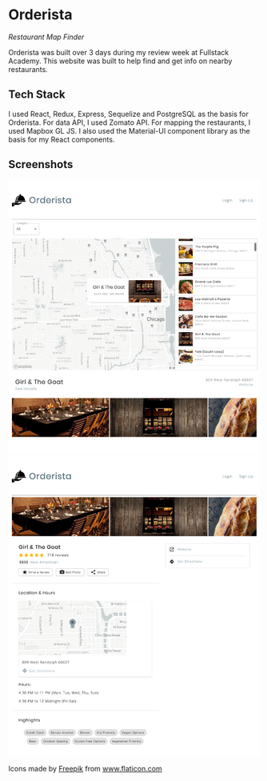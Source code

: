 # Orderista

_Restaurant Map Finder_

Orderista was built over 3 days during my review week at Fullstack Academy. This website was built to help find and get info on nearby restaurants.

## Tech Stack

I used React, Redux, Express, Sequelize and PostgreSQL as the basis for Orderista. For data API, I used Zomato API. For mapping the restaurants, I used Mapbox GL JS. I also used the Material-UI component library as the basis for my React components.

## Screenshots

![Home Page](/public/screenshots/home.png)
![Single Restaurant Page](/public/screenshots/single-restaurant.png)

Icons made by <a href="https://www.flaticon.com/authors/freepik" title="Freepik">Freepik</a> from <a href="https://www.flaticon.com/" title="Flaticon"> www.flaticon.com</a>

